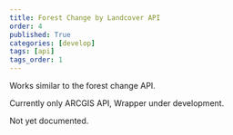 ```yaml
---
title: Forest Change by Landcover API
order: 4
published: True
categories: [develop]
tags: [api]
tags_order: 1
---
```


<p>Works similar to the forest change API.</p>
<p>Currently only ARCGIS API, Wrapper under development.</p>
<p>Not yet documented.</p>
